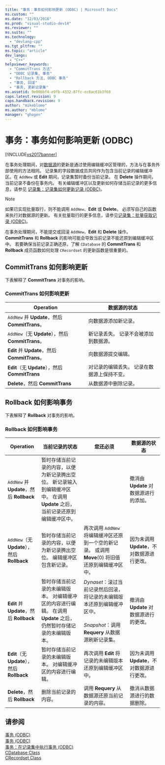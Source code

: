 ```yaml
---
title: "事务：事务如何影响更新 (ODBC) | Microsoft Docs"
ms.custom: ""
ms.date: "12/03/2016"
ms.prod: "visual-studio-dev14"
ms.reviewer: ""
ms.suite: ""
ms.technology: 
  - "devlang-cpp"
ms.tgt_pltfrm: ""
ms.topic: "article"
dev_langs: 
  - "C++"
helpviewer_keywords: 
  - "CommitTrans 方法"
  - "ODBC 记录集, 事务"
  - "Rollback 方法, ODBC 事务"
  - "事务, 回滚"
  - "事务, 更新记录集"
ms.assetid: 9e00bbf4-e9fb-4332-87fc-ec8ac61b3f68
caps.latest.revision: 9
caps.handback.revision: 9
author: "mikeblome"
ms.author: "mblome"
manager: "ghogen"
---
```

# 事务：事务如何影响更新 (ODBC)
[!INCLUDE[vs2017banner](../../assembler/inline/includes/vs2017banner.md)]

在事务处理期间，对[数据源](../../data/odbc/data-source-odbc.md)的更新是通过使用编辑缓冲区管理的，方法与在事务外部使用的方法相同。  记录集的字段数据成员共同作为包含当前记录的编辑缓冲区。在 `AddNew` 或 **Edit** 期间，记录集暂时备份当前记录。  在 **Delete** 操作期间，当前记录不备份在事务内。  有关编辑缓冲区以及更新如何存储当前记录的更多信息，请参见 [记录集：记录集如何更新记录 \(ODBC\)](../../data/odbc/recordset-how-recordsets-update-records-odbc.md)。  
  
> [!NOTE]
>  如果已实现批量取行，则不能调用 `AddNew`、**Edit** 或 **Delete**。  必须写自己的函数来执行对数据源的更新。  有关批量取行的更多信息，请参见[记录集：批量获取记录 \(ODBC\)](../../data/odbc/recordset-fetching-records-in-bulk-odbc.md)。  
  
 在事务处理期间，不能提交或回滚 `AddNew`、**Edit** 和 **Delete** 操作。  **CommitTrans** 和 **Rollback** 的影响可能会导致当前记录不能还原到编辑缓冲区中。  若要确保当前记录正确还原，了解 `CDatabase` 的 **CommitTrans** 和 **Rollback** 成员函数如何处理 `CRecordset` 的更新函数是很重要的。  
  
##  <a name="_core_how_committrans_affects_updates"></a> CommitTrans 如何影响更新  
 下表解释了 **CommitTrans** 对事务的影响。  
  
### CommitTrans 如何影响更新  
  
|Operation|数据源的状态|  
|---------------|------------|  
|`AddNew` 并 **Update**，然后 **CommitTrans**。|向数据源添加新记录。|  
|`AddNew`（无 **Update**），然后 **CommitTrans**。|新记录丢失。  记录不会被添加到数据源。|  
|**Edit** 并 **Update**，然后 **CommitTrans**。|向数据源提交编辑。|  
|**Edit**（无 **Update**），然后 **CommitTrans**|对记录的编辑丢失。  记录在数据源上保持不变。|  
|**Delete**，然后 **CommitTrans**|从数据源中删除记录。|  
  
##  <a name="_core_how_rollback_affects_updates"></a> Rollback 如何影响事务  
 下表解释了 **Rollback** 对事务的影响。  
  
### Rollback 如何影响事务  
  
|Operation|当前记录的状态|您还必须|数据源的状态|  
|---------------|-------------|----------|------------|  
|`AddNew` 并 **Update**，然后 **Rollback**|暂时存储当前记录的内容，以便为新记录腾出空位。  新记录输入到编辑缓冲区中。  在调用 **Update** 之后，当前记录还原到编辑缓冲区中。||撤消由 **Update** 对数据源进行的添加。|  
|`AddNew`（无 **Update**），然后 **Rollback**|暂时存储当前记录的内容，以便为新记录腾出空位。  编辑缓冲区包含新记录。|再次调用 `AddNew` 将编辑缓冲区还原到一个空的新记录。  或调用 **Move**\(0\) 将旧值还原到编辑缓冲区中。|因为未调用 **Update**，不对数据源进行更改。|  
|**Edit** 并 **Update**，然后 **Rollback**|暂时存储当前记录的未编辑版本。  对编辑缓冲区的内容进行编辑。  在调用 **Update** 之后，仍然暂时存储记录的未编辑版本。|*Dynaset*：滚过当前记录然后回滚，将记录的未编辑版本还原到编辑缓冲区中。<br /><br /> *Snapshot*：调用 **Requery** 从数据源刷新记录集。|撤消由 **Update** 对数据源进行的更改。|  
|**Edit**（无 **Update**），然后 **Rollback**|暂时存储当前记录的未编辑版本。  对编辑缓冲区的内容进行编辑。|再次调用 **Edit** 将记录的未编辑版本还原到编辑缓冲区中。|因为未调用 **Update**，不对数据源进行更改。|  
|**Delete**，然后 **Rollback**|删除当前记录的内容。|调用 **Requery** 从数据源还原当前记录的内容。|撤消从数据源进行的数据删除。|  
  
## 请参阅  
 [事务 \(ODBC\)](../../data/odbc/transaction-odbc.md)   
 [事务 \(ODBC\)](../../data/odbc/transaction-odbc.md)   
 [事务：在记录集中执行事务 \(ODBC\)](../../data/odbc/transaction-performing-a-transaction-in-a-recordset-odbc.md)   
 [CDatabase Class](../../mfc/reference/cdatabase-class.md)   
 [CRecordset Class](../../mfc/reference/crecordset-class.md)